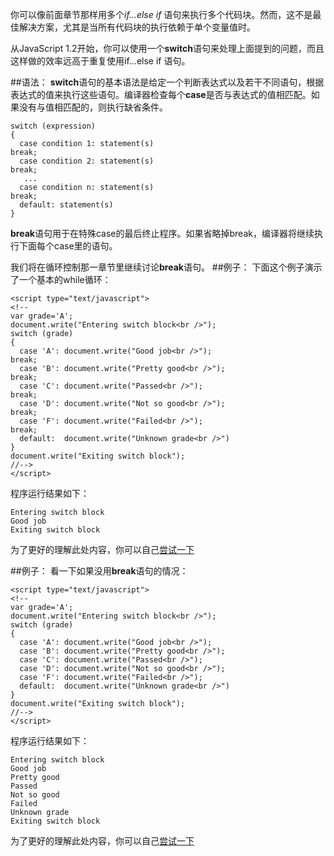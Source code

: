 你可以像前面章节那样用多个*if…else if* 语句来执行多个代码块。然而，这不是最佳解决方案，尤其是当所有代码块的执行依赖于单个变量值时。

从JavaScript 1.2开始，你可以使用一个**switch**语句来处理上面提到的问题，而且这样做的效率远高于重复使用if…else if 语句。

##语法：
**switch**语句的基本语法是给定一个判断表达式以及若干不同语句，根据表达式的值来执行这些语句。编译器检查每个**case**是否与表达式的值相匹配。如果没有与值相匹配的，则执行缺省条件。  
                                                                                                         
    switch (expression)
    {
      case condition 1: statement(s)
    break;
      case condition 2: statement(s)
    break;
       ...
      case condition n: statement(s)
    break;
      default: statement(s)
    }  
    
**break**语句用于在特殊case的最后终止程序。如果省略掉break，编译器将继续执行下面每个case里的语句。

我们将在循环控制那一章节里继续讨论**break**语句。
##例子：
下面这个例子演示了一个基本的while循环：

    <script type="text/javascript">
    <!--
    var grade='A';
    document.write("Entering switch block<br />");
    switch (grade)
    {
      case 'A': document.write("Good job<br />");
    break;
      case 'B': document.write("Pretty good<br />");
    break;
      case 'C': document.write("Passed<br />");
    break;
      case 'D': document.write("Not so good<br />");
    break;
      case 'F': document.write("Failed<br />");
    break;
      default:  document.write("Unknown grade<br />")
    }
    document.write("Exiting switch block");
    //-->
    </script>

程序运行结果如下：

    Entering switch block
    Good job
    Exiting switch block

为了更好的理解此处内容，你可以自己[尝试一下](http://www.tutorialspoint.com/cgi-bin/practice.cgi?file=javascript_32)

##例子：
看一下如果没用**break**语句的情况：

    <script type="text/javascript">
    <!--
    var grade='A';
    document.write("Entering switch block<br />");
    switch (grade)
    {
      case 'A': document.write("Good job<br />");
      case 'B': document.write("Pretty good<br />");
      case 'C': document.write("Passed<br />");
      case 'D': document.write("Not so good<br />");
      case 'F': document.write("Failed<br />");
      default:  document.write("Unknown grade<br />")
    }
    document.write("Exiting switch block");
    //-->
    </script>

程序运行结果如下：

    Entering switch block
    Good job
    Pretty good
    Passed
    Not so good
    Failed
    Unknown grade
    Exiting switch block

为了更好的理解此处内容，你可以自己[尝试一下](http://www.tutorialspoint.com/cgi-bin/practice.cgi?file=javascript_32)


